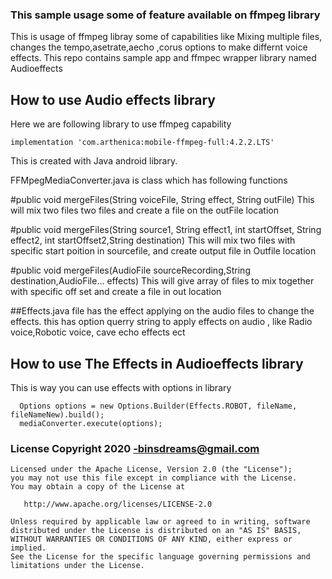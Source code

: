 ### This sample usage some of feature available on ffmpeg library

This is usage of ffmpeg libray some of capabilities like Mixing multiple files, changes the tempo,asetrate,aecho ,corus options to make differnt voice effects.
This repo contains sample app and ffmpec wrapper library named Audioeffects

## How to use Audio effects library

Here we are following library to use ffmpeg capability
```
implementation 'com.arthenica:mobile-ffmpeg-full:4.2.2.LTS'
```
This is created with Java android library.

FFMpegMediaConverter.java is class which has following functions

#public void mergeFiles(String voiceFile, String effect, String outFile) 
This will mix two files two files and create a file on the outFile location

#public void mergeFiles(String source1, String effect1, int startOffset, String effect2, int startOffset2,String destination)
This will mix two files with specific start poition in sourcefile, and create output file in Outfile location

#public void mergeFiles(AudioFile sourceRecording,String destination,AudioFile... effects) 
This will give array of files to mix together with specific off set and create a file in out location

##Effects.java file has the effect applying on the audio files to change the effects.
this has option querry string to apply effects on audio , like Radio voice,Robotic voice, cave echo effects ect


## How to use The Effects in Audioeffects library
This is way you can use effects with options in library
```
  Options options = new Options.Builder(Effects.ROBOT, fileName, fileNameNew).build();
  mediaConverter.execute(options);
```

### License Copyright 2020 -binsdreams@gmail.com

```
Licensed under the Apache License, Version 2.0 (the "License");
you may not use this file except in compliance with the License.
You may obtain a copy of the License at

   http://www.apache.org/licenses/LICENSE-2.0

Unless required by applicable law or agreed to in writing, software
distributed under the License is distributed on an "AS IS" BASIS,
WITHOUT WARRANTIES OR CONDITIONS OF ANY KIND, either express or implied.
See the License for the specific language governing permissions and
limitations under the License.
```
